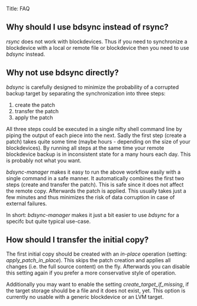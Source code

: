 Title: FAQ


## Why should I use bdsync instead of rsync? ##
*rsync* does not work with blockdevices. Thus if you need to synchronize a blockdevice with a local or remote file or blockdevice then you need to use *bdsync* instead.

## Why not use bdsync directly? ##
*bdsync* is carefully designed to minimize the probability of a corrupted backup target by separating the synchronization into three steps:

1. create the patch
2. transfer the patch
3. apply the patch

All three steps could be executed in a single nifty shell command line by piping the output of each piece into the next. Sadly the first step (create a patch) takes quite some time (maybe hours - depending on the size of your blockdevices). By running all steps at the same time your remote blockdevice backup is in inconsistent state for a many hours each day. This is probably not what you want.

*bdsync-manager* makes it easy to run the above workflow easily with a single command in a safe manner. It automatically combines the first two steps (create and transfer the patch). This is safe since it does not affect the remote copy. Afterwards the patch is applied. This usually takes just a few minutes and thus minimizes the risk of data corruption in case of external failures.

In short: *bdsync-manager* makes it just a bit easier to use *bdsync* for a specifc but quite typical use-case.

## How should I transfer the initial copy? ##
The first initial copy should be created with an *in-place* operation (setting: *apply_patch_in_place*). This skips the patch creation and applies all changes (i.e. the full source content) on the fly. Afterwards you can disable this setting again if you prefer a more conservative style of operation.

Additionally you may want to enable the setting *create_target_if_missing*, if the target storage should be a file and it does not exist, yet. This option is currently no usable with a generic blockdevice or an LVM target.
